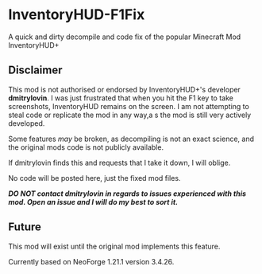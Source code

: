 # InventoryHUD-F1Fix
A quick and dirty decompile and code fix of the popular Minecraft Mod InventoryHUD+

## Disclaimer
This mod is not authorised or endorsed by InventoryHUD+'s developer **dmitrylovin**. I was just frustrated that when you hit the F1 key to take screenshots, InventoryHUD remains on the screen. I am not attempting to steal code or replicate the mod in any way,a s the mod is still very actively developed.

Some features *may* be broken, as decompiling is not an exact science, and the original mods code is not publicly available.

If dmitrylovin finds this and requests that I take it down, I will oblige.

No code will be posted here, just the fixed mod files.

***DO NOT contact dmitrylovin in regards to issues experienced with this mod. Open an issue and I will do my best to sort it.***

## Future
This mod will exist until the original mod implements this feature.

Currently based on NeoForge 1.21.1 version 3.4.26.
